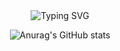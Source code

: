 <div align="center">
<div align="center">
<img src="https://readme-typing-svg.demolab.com?font=New+Amsterdam&size=31&letterSpacing=px-wide&pause=1000&color=5A6CFF&width=435&lines=Hello!+Welcome+to+Eunah's+GitHub+%F0%9F%98%86" alt="Typing SVG" />
</div>

![Anurag's GitHub stats](https://github-readme-stats.vercel.app/api?username=eunah112&show_icons=true&theme=transparent)

</div>
